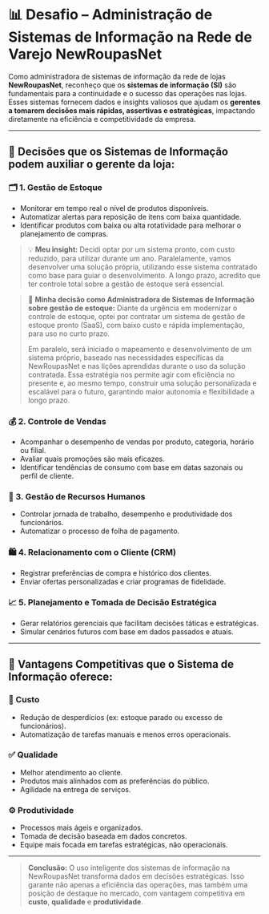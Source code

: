 # 📊 Desafio – Administração de Sistemas de Informação na Rede de Varejo NewRoupasNet

Como administradora de sistemas de informação da rede de lojas **NewRoupasNet**, reconheço que os **sistemas de informação (SI)** são fundamentais para a continuidade e o sucesso das operações nas lojas. Esses sistemas fornecem dados e insights valiosos que ajudam os **gerentes a tomarem decisões mais rápidas, assertivas e estratégicas**, impactando diretamente na eficiência e competitividade da empresa.

---

## 🧠 Decisões que os Sistemas de Informação podem auxiliar o gerente da loja:

### 🗂️ 1. Gestão de Estoque
- Monitorar em tempo real o nível de produtos disponíveis.
- Automatizar alertas para reposição de itens com baixa quantidade.
- Identificar produtos com baixa ou alta rotatividade para melhorar o planejamento de compras.

>💡 **Meu insight:** Decidi optar por um sistema pronto, com custo reduzido, para utilizar durante um ano. Paralelamente, vamos desenvolver uma solução própria, utilizando esse sistema contratado como base para guiar o desenvolvimento. A longo prazo, acredito que ter controle total sobre a gestão de estoque será essencial.

>💬 **Minha decisão como Administradora de Sistemas de Informação sobre gestão de estoque:**
> Diante da urgência em modernizar o controle de estoque, optei por contratar um sistema de gestão de estoque pronto (SaaS), com baixo custo e rápida implementação, para uso no curto prazo.
>
> Em paralelo, será iniciado o mapeamento e desenvolvimento de um sistema próprio, baseado nas necessidades específicas da NewRoupasNet e nas lições aprendidas durante o uso da solução contratada. Essa estratégia nos permite agir com eficiência no presente e, ao mesmo tempo, construir uma solução personalizada e escalável para o futuro, garantindo maior autonomia e flexibilidade a longo prazo.



### 💰 2. Controle de Vendas
- Acompanhar o desempenho de vendas por produto, categoria, horário ou filial.
- Avaliar quais promoções são mais eficazes.
- Identificar tendências de consumo com base em datas sazonais ou perfil de cliente.

### 👥 3. Gestão de Recursos Humanos
- Controlar jornada de trabalho, desempenho e produtividade dos funcionários.
- Automatizar o processo de folha de pagamento.

### 🛍️ 4. Relacionamento com o Cliente (CRM)
- Registrar preferências de compra e histórico dos clientes.
- Enviar ofertas personalizadas e criar programas de fidelidade.

### 📈 5. Planejamento e Tomada de Decisão Estratégica
- Gerar relatórios gerenciais que facilitam decisões táticas e estratégicas.
- Simular cenários futuros com base em dados passados e atuais.

---

## 🚀 Vantagens Competitivas que o Sistema de Informação oferece:

### 💸 Custo
- Redução de desperdícios (ex: estoque parado ou excesso de funcionários).
- Automatização de tarefas manuais e menos erros operacionais.

### ✅ Qualidade
- Melhor atendimento ao cliente.
- Produtos mais alinhados com as preferências do público.
- Agilidade na entrega de serviços.

### ⚙️ Produtividade
- Processos mais ágeis e organizados.
- Tomada de decisão baseada em dados concretos.
- Equipe mais focada em tarefas estratégicas, não operacionais.

---

> **Conclusão:** O uso inteligente dos sistemas de informação na NewRoupasNet transforma dados em decisões estratégicas. Isso garante não apenas a eficiência das operações, mas também uma posição de destaque no mercado, com vantagem competitiva em **custo**, **qualidade** e **produtividade**.
